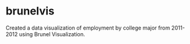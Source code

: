 # brunelvis

Created a data visualization of employment by college major from 2011-2012 using Brunel Visualization.
